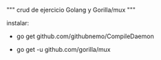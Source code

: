 """ crud de ejercicio Golang y Gorilla/mux """

instalar: 
* go get github.com/githubnemo/CompileDaemon

* go get -u github.com/gorilla/mux
